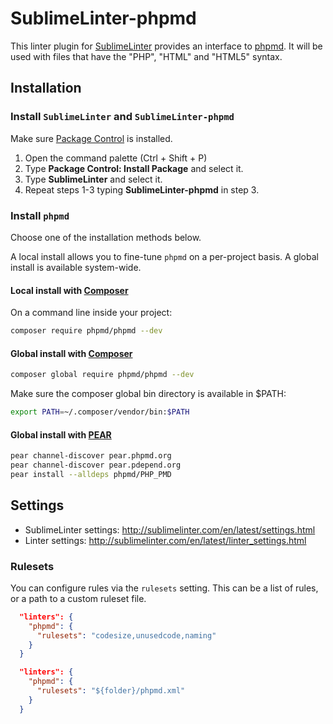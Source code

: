 SublimeLinter-phpmd
=========================

This linter plugin for [SublimeLinter](https://github.com/SublimeLinter/SublimeLinter) provides an interface to [phpmd](http://phpmd.org/documentation/index.html).
It will be used with files that have the "PHP", "HTML" and "HTML5" syntax.


## Installation

### Install `SublimeLinter` and `SublimeLinter-phpmd`

Make sure [Package Control](https://packagecontrol.io) is installed.

1. Open the command palette (Ctrl + Shift + P)
2. Type **Package Control: Install Package** and select it.
3. Type **SublimeLinter** and select it.
4. Repeat steps 1-3 typing **SublimeLinter-phpmd** in step 3.

### Install `phpmd`

Choose one of the installation methods below.

A local install allows you to fine-tune `phpmd` on a per-project basis. A global install is available system-wide.

#### Local install with [Composer](https://getcomposer.org/)

On a command line inside your project:
```bash
composer require phpmd/phpmd --dev
```

#### Global install with [Composer](https://getcomposer.org/)

```bash
composer global require phpmd/phpmd --dev
```

Make sure the composer global bin directory is available in $PATH:

```bash
export PATH=~/.composer/vendor/bin:$PATH
```

#### Global install with [PEAR](https://pear.php.net)

```bash
pear channel-discover pear.phpmd.org
pear channel-discover pear.pdepend.org
pear install --alldeps phpmd/PHP_PMD
```

## Settings

- SublimeLinter settings: http://sublimelinter.com/en/latest/settings.html
- Linter settings: http://sublimelinter.com/en/latest/linter_settings.html

### Rulesets

You can configure rules via the `rulesets` setting. This can be a list of rules, or a path to a custom ruleset file.

```json
  "linters": {
    "phpmd": {
      "rulesets": "codesize,unusedcode,naming"
    }
  }
```

```json
  "linters": {
    "phpmd": {
      "rulesets": "${folder}/phpmd.xml"
    }
  }
```
